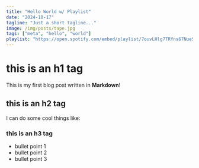 ```yaml
---
title: "Hello World w/ Playlist"
date: "2024-10-17"
tagline: "Just a short tagline..."
image: /img/posts/tape.jpg
tags: ["meta", "hello", "world"]
playlist: "https://open.spotify.com/embed/playlist/7ouvLHlg7TRYns67NueSzK?utm_source=generator"
---
```


# this is an h1 tag

This is my first blog post written in **Markdown**!

## this is an h2 tag

I can do some cool things like:


### this is an h3 tag

- bullet point 1
- bullet point 2
- bullet point 3


